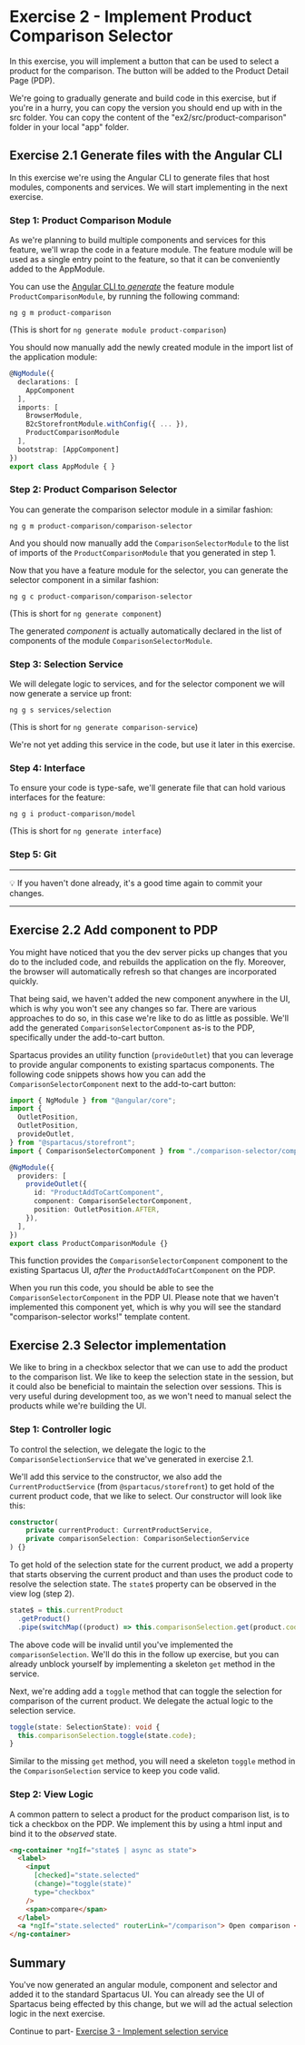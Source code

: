 # Exercise 2 - Implement Product Comparison Selector

In this exercise, you will implement a button that can be used to select a product for the comparison. The button will be added to the Product Detail Page (PDP).

We're going to gradually generate and build code in this exercise, but if you're in a hurry, you can copy the version you should end up with in the src folder. You can copy the content of the "ex2/src/product-comparison" folder in your local "app" folder.

## Exercise 2.1 Generate files with the Angular CLI

In this exercise we're using the Angular CLI to generate files that host modules, components and services. We will start implementing in the next exercise.

### Step 1: Product Comparison Module

As we're planning to build multiple components and services for this feature, we'll wrap the code in a feature module. The feature module will be used as a single entry point to the feature, so that it can be conveniently added to the AppModule.

You can use the [Angular CLI to _generate_](https://angular.io/cli/generate) the feature module `ProductComparisonModule`, by running the following command:

```
ng g m product-comparison
```

(This is short for `ng generate module product-comparison`)

You should now manually add the newly created module in the import list of the application module:

```ts
@NgModule({
  declarations: [
    AppComponent
  ],
  imports: [
    BrowserModule,
    B2cStorefrontModule.withConfig({ ... }),
    ProductComparisonModule
  ],
  bootstrap: [AppComponent]
})
export class AppModule { }
```

### Step 2: Product Comparison Selector

You can generate the comparison selector module in a similar fashion:

```
ng g m product-comparison/comparison-selector
```

And you should now manually add the `ComparisonSelectorModule` to the list of imports of the `ProductComparisonModule` that you generated in step 1.

Now that you have a feature module for the selector, you can generate the selector component in a similar fashion:

```
ng g c product-comparison/comparison-selector
```

(This is short for `ng generate component`)

The generated _component_ is actually automatically declared in the list of components of the module `ComparisonSelectorModule`.

### Step 3: Selection Service

We will delegate logic to services, and for the selector component we will now generate a service up front:

```
ng g s services/selection
```

(This is short for `ng generate comparison-service`)

We're not yet adding this service in the code, but use it later in this exercise.

### Step 4: Interface

To ensure your code is type-safe, we'll generate file that can hold various interfaces for the feature:

```
ng g i product-comparison/model
```

(This is short for `ng generate interface`)

### Step 5: Git

---

💡 If you haven't done already, it's a good time again to commit your changes.

---

## Exercise 2.2 Add component to PDP

You might have noticed that you the dev server picks up changes that you do to the included code, and rebuilds the application on the fly. Moreover, the browser will automatically refresh so that changes are incorporated quickly.

That being said, we haven't added the new component anywhere in the UI, which is why you won't see any changes so far. There are various approaches to do so, in this case we're like to do as little as possible. We'll add the generated `ComparisonSelectorComponent` as-is to the PDP, specifically under the add-to-cart button.

Spartacus provides an utility function (`provideOutlet`) that you can leverage to provide angular components to existing spartacus components. The following code snippets shows how you can add the `ComparisonSelectorComponent` next to the add-to-cart button:

```ts
import { NgModule } from "@angular/core";
import {
  OutletPosition,
  OutletPosition,
  provideOutlet,
} from "@spartacus/storefront";
import { ComparisonSelectorComponent } from "./comparison-selector/comparison-selector.component";

@NgModule({
  providers: [
    provideOutlet({
      id: "ProductAddToCartComponent",
      component: ComparisonSelectorComponent,
      position: OutletPosition.AFTER,
    }),
  ],
})
export class ProductComparisonModule {}
```

This function provides the `ComparisonSelectorComponent` component to the existing Spartacus UI, _after_ the `ProductAddToCartComponent` on the PDP.

When you run this code, you should be able to see the `ComparisonSelectorComponent` in the PDP UI. Please note that we haven't implemented this component yet, which is why you will see the standard "comparison-selector works!" template content.

## Exercise 2.3 Selector implementation

We like to bring in a checkbox selector that we can use to add the product to the comparison list. We like to keep the selection state in the session, but it could also be beneficial to maintain the selection over sessions. This is very useful during development too, as we won't need to manual select the products while we're building the UI.

### Step 1: Controller logic

To control the selection, we delegate the logic to the `ComparisonSelectionService` that we've generated in exercise 2.1.

We'll add this service to the constructor, we also add the `CurrentProductService` (from `@spartacus/storefront`) to get hold of the current product code, that we like to select. Our constructor will look like this:

```ts
constructor(
    private currentProduct: CurrentProductService,
    private comparisonSelection: ComparisonSelectionService
) {}
```

To get hold of the selection state for the current product, we add a property that starts observing the current product and than uses the product code to resolve the selection state. The `state$` property can be observed in the view log (step 2).

```ts
state$ = this.currentProduct
  .getProduct()
  .pipe(switchMap((product) => this.comparisonSelection.get(product.code)));
```

The above code will be invalid until you've implemented the `comparisonSelection`. We'll do this in the follow up exercise, but you can already unblock yourself by implementing a skeleton `get` method in the service.

Next, we're adding add a `toggle` method that can toggle the selection for comparison of the current product. We delegate the actual logic to the selection service.

```ts
toggle(state: SelectionState): void {
  this.comparisonSelection.toggle(state.code);
}
```

Similar to the missing `get` method, you will need a skeleton `toggle` method in the `ComparisonSelection` service to keep you code valid.

### Step 2: View Logic

A common pattern to select a product for the product comparison list, is to tick a checkbox on the PDP. We implement this by using a html input and bind it to the _observed_ state.

```html
<ng-container *ngIf="state$ | async as state">
  <label>
    <input
      [checked]="state.selected"
      (change)="toggle(state)"
      type="checkbox"
    />
    <span>compare</span>
  </label>
  <a *ngIf="state.selected" routerLink="/comparison"> Open comparison </a>
</ng-container>
```

## Summary

You've now generated an angular module, component and selector and added it to the standard Spartacus UI. You can already see the UI of Spartacus being effected by this change, but we will ad the actual selection logic in the next exercise.

Continue to part- [Exercise 3 - Implement selection service](../ex3/README.md)
